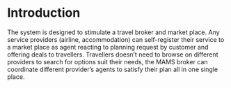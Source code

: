 # Introduction
The system is designed to stimulate a travel broker and market place.  Any service providers (airline, accommodation) can self-register their service to a market place as agent reacting to planning request by customer and offering deals to travellers. Travellers doesn’t need to browse on different providers to search for options suit their needs, the MAMS broker can coordinate different provider’s agents to satisfy their plan all in one single place.
